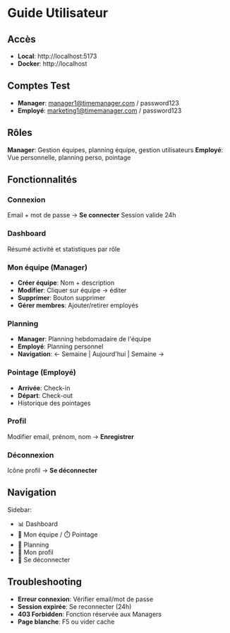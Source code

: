 # Guide Utilisateur

## Accès

- **Local**: http://localhost:5173
- **Docker**: http://localhost

## Comptes Test

- **Manager**: manager1@timemanager.com / password123
- **Employé**: marketing1@timemanager.com / password123

## Rôles

**Manager**: Gestion équipes, planning équipe, gestion utilisateurs
**Employé**: Vue personnelle, planning perso, pointage

## Fonctionnalités

### Connexion
Email + mot de passe → **Se connecter**
Session valide 24h

### Dashboard
Résumé activité et statistiques par rôle

### Mon équipe (Manager)
- **Créer équipe**: Nom + description
- **Modifier**: Cliquer sur équipe → éditer
- **Supprimer**: Bouton supprimer
- **Gérer membres**: Ajouter/retirer employés

### Planning
- **Manager**: Planning hebdomadaire de l'équipe
- **Employé**: Planning personnel
- **Navigation**: ← Semaine | Aujourd'hui | Semaine →

### Pointage (Employé)
- **Arrivée**: Check-in
- **Départ**: Check-out
- Historique des pointages

### Profil
Modifier email, prénom, nom → **Enregistrer**

### Déconnexion
Icône profil → **Se déconnecter**

## Navigation

Sidebar:
- 📊 Dashboard
- 👥 Mon équipe / ⏱️ Pointage
- 📅 Planning
- 👤 Mon profil
- 🚪 Se déconnecter

## Troubleshooting

- **Erreur connexion**: Vérifier email/mot de passe
- **Session expirée**: Se reconnecter (24h)
- **403 Forbidden**: Fonction réservée aux Managers
- **Page blanche**: F5 ou vider cache
